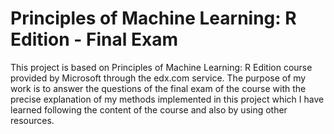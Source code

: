 # Principles of Machine Learning: R Edition - Final Exam

This project is based on Principles of Machine Learning: R Edition course provided by Microsoft through the edx.com service. The purpose of my work is to answer the questions of the final exam of the course with the precise explanation of my methods implemented in this project which I have learned following the content of the course and also by using other resources.
